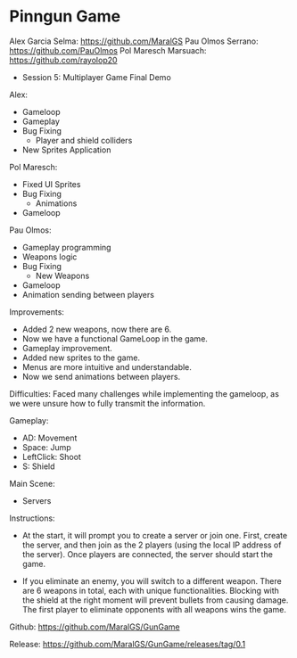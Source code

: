 # Pinngun Game

Alex Garcia Selma: https://github.com/MaralGS
Pau Olmos Serrano: https://github.com/PauOlmos
Pol Maresch Marsuach: https://github.com/rayolop20

- Session 5: Multiplayer Game Final Demo

Alex:
- Gameloop
- Gameplay
- Bug Fixing
    - Player and shield colliders
- New Sprites Application

Pol Maresch:

- Fixed UI Sprites
- Bug Fixing
    - Animations
- Gameloop

Pau Olmos:

- Gameplay programming
- Weapons logic
- Bug Fixing
    - New Weapons
- Gameloop
- Animation sending between players

Improvements:
- Added 2 new weapons, now there are 6.
- Now we have a functional GameLoop in the game.
- Gameplay improvement.
- Added new sprites to the game.
- Menus are more intuitive and understandable.
- Now we send animations between players.

Difficulties:
Faced many challenges while implementing the gameloop, as we were unsure how to fully transmit the information.

Gameplay:
- AD: Movement
- Space: Jump
- LeftClick: Shoot
- S: Shield

Main Scene: 
- Servers

Instructions:

- At the start, it will prompt you to create a server or join one. First, create the server, and then join as the 2 players (using the local IP address of the server). Once players are connected, the server should start the game.

- If you eliminate an enemy, you will switch to a different weapon. There are 6 weapons in total, each with unique functionalities. Blocking with the shield at the right moment will prevent bullets from causing damage. The first player to eliminate opponents with all weapons wins the game.

Github:
https://github.com/MaralGS/GunGame

Release:
https://github.com/MaralGS/GunGame/releases/tag/0.1